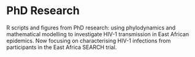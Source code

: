 # PhD Research
R scripts and figures from PhD research: using phylodynamics and mathematical modelling to investigate HIV-1 transmission in East African epidemics. Now focusing on characterising HIV-1 infections from participants in the East Africa SEARCH trial. 

